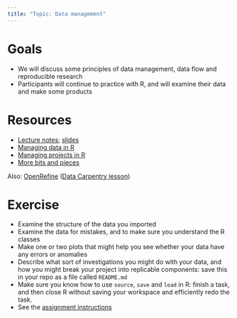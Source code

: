 ```yaml
---
title: "Topic: Data management"
---
```


Goals
=====

-   We will discuss some principles of data management, data flow and
    reproducible research
-   Participants will continue to practice with R, and will examine
    their data and make some products

Resources
=========

- [Lecture notes](../lectures/cleaning.notes.html); [slides](../lectures/cleaning.slides.html)
-   [Managing data in R](../tips/Managing_data_in_R.html)
-   [Managing projects in R](../tips/Managing_projects_in_R.html)
-   [More bits and pieces](../tips/More_bits_and_pieces.html)

Also: [OpenRefine](http://openrefine.org)  ([Data Carpentry lesson](https://datacarpentry.org/OpenRefine-ecology-lesson/))

Exercise
========

* Examine the structure of the data you imported 
* Examine the data for mistakes, and to make sure you understand the R classes
* Make one or two plots that might help you see whether your data have any errors or anomalies
* Describe what sort of investigations you might do with your data, and how you might break your project into replicable components: save this in your repo as a file called `README.md`
* Make sure you know how to use `source`, `save` and `load` in R: finish a task, and then close R without saving your workspace and efficiently redo the task.
* See the [assignment instructions](admin/assignments.html)

